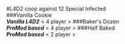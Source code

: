 #L4D2 coop against 12 Special Infected  
###Vanilla Cookie  
**_Vanilla L4D2_**  < 4 player >
###Baker's Dozen  
**_ProMod based_** < 4 player >
###Half Baked    
**_ProMod based_** < 2 player >



